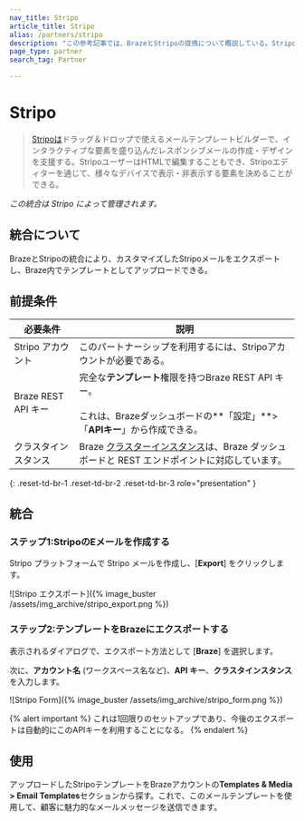 ```yaml
---
nav_title: Stripo
article_title: Stripo
alias: /partners/stripo
description: "この参考記事では、BrazeとStripoの提携について概説している。Stripoは、ドラッグ＆ドロップでメールテンプレートを作成でき、インタラクティブな要素を含む洗練されたメールを簡単に作成できる。"
page_type: partner
search_tag: Partner

---
```


# Stripo

> [Stripoは](https://stripo.email/)ドラッグ＆ドロップで使えるメールテンプレートビルダーで、インタラクティブな要素を盛り込んだレスポンシブメールの作成・デザインを支援する。StripoユーザーはHTMLで編集することもでき、Stripoエディターを通じて、様々なデバイスで表示・非表示する要素を決めることができる。

_この統合は Stripo によって管理されます。_

## 統合について

BrazeとStripoの統合により、カスタマイズしたStripoメールをエクスポートし、Braze内でテンプレートとしてアップロードできる。

## 前提条件

| 必要条件 | 説明 |
| ------------| ----------- |
| Stripo アカウント | このパートナーシップを利用するには、Stripoアカウントが必要である。 |
| Braze REST API キー | 完全な**テンプレート**権限を持つBraze REST API キー。<br><br> これは、Brazeダッシュボードの**「設定」**>「**APIキー**」から作成できる。 |
| クラスタインスタンス | Braze [クラスターインスタンス]({{site.baseurl}}/api/basics/#endpoints)は、Braze ダッシュボードと REST エンドポイントに対応しています。  |
{: .reset-td-br-1 .reset-td-br-2 .reset-td-br-3 role="presentation" }

## 統合

### ステップ1:StripoのEメールを作成する

Stripo プラットフォームで Stripo メールを作成し、[**Export**] をクリックします。 

![Stripo エクスポート]({% image_buster /assets/img_archive/stripo_export.png %})

### ステップ2:テンプレートをBrazeにエクスポートする

表示されるダイアログで、エクスポート方法として [**Braze**] を選択します。 

次に、**アカウント名** (ワークスペース名など)、**API キー**、**クラスタインスタンス**を入力します。

![Stripo Form]({% image_buster /assets/img_archive/stripo_form.png %})

{% alert important %}
これは1回限りのセットアップであり、今後のエクスポートは自動的にこのAPIキーを利用することになる。
{% endalert %}

## 使用

アップロードしたStripoテンプレートをBrazeアカウントの**Templates & Media > Email Templates**セクションから探す。これで、このメールテンプレートを使用して、顧客に魅力的なメールメッセージを送信できます。


[1]: {{site.baseurl}}/user_guide/message_building_by_channel/email/creating_an_email_template/
